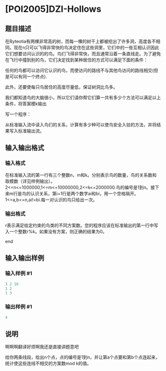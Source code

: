 # [POI2005]DZI-Hollows

## 题目描述

在Byteotia有两棵非常高的树，而每一棵的树干上都被挖出了许多洞，高度各不相同。现在n只可以飞得非常快的鸟决定住在这些洞里，它们中的一些互相认识因此它们想要访问认识的的鸟。鸟们飞得非常快，而且通常沿着一条直线走。为了避免在飞行中撞到别的鸟，它们决定找到某种居住的方式可以满足下面的条件：

任何的鸟都可以访问它认识的鸟，而使访问的路线不与其他鸟访问的路线相交(但是可以有同一个终点).

此外，还要使每只鸟居住的高度尽量低，保证树洞比鸟多。

我们都知道鸟的大脑很小，所以它们请你帮它们算一共有多少个方法可以满足以上条件，将答案模k输出

写一个程序：

从标准输入流中读入鸟们的关系，计算有多少种可以使鸟安全入驻的方法，并将结果写入标准输出流。

## 输入输出格式

### 输入格式

在标准输入流的第一行有三个整数n，m和k。分别表示鸟的数量，鸟的关系数和取模数（详见样例输出）。2<=n<=1000000,1<=m<=10000000,2<=k<=2000000.鸟的编号是1到n。接下来m行是鸟的认识关系，第i+1行是两个数字ai和bi，用一个空格隔开。1<=a,b<=n,ai!=bi.每一对认识的鸟只给出一次。

### 输出格式

r表示满足给定约束的鸟类的不同方案数。您的程序应该在标准输出的第一行中写入一个整数r%k。如果没有方案，则正确的结果为0。

end

## 输入输出样例

### 输入样例 #1

```cpp
3 2 10
1 2
1 3
```


### 输出样例 #1

```cpp
4
```


## 说明

啊啊啊翻译好烦啊我还是直接讲题意吧

给你两条线段，给出n个点，点的编号是1到n，并让第a个点要和第b个点连起来，统计使这些连线不相交的方案数mod k的值。

